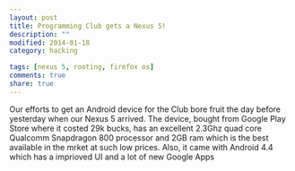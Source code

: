 ```yaml
---
layout: post
title: Programming Club gets a Nexus 5!
description: ""
modified: 2014-01-18
category: hacking

tags: [nexus 5, rooting, firefox os]
comments: true
share: true
---
```


Our efforts to get an Android device for the Club bore fruit the day before yesterday when our Nexus 5 arrived. The device, bought from Google Play Store where it costed 29k bucks, has an excellent 2.3Ghz quad core Qualcomm Snapdragon 800 processor and 2GB ram which is the best available in the mrket at such low prices. Also, it came with Android 4.4 which has a imprioved UI and a lot of new Google Apps